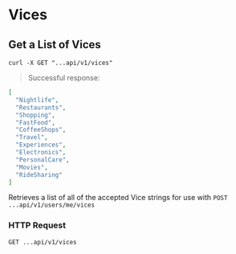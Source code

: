 # Vices

## Get a List of Vices

```shell
curl -X GET "...api/v1/vices"
```

> Successful response:

```json
[
  "Nightlife",
  "Restaurants",
  "Shopping",
  "FastFood",
  "CoffeeShops",
  "Travel",
  "Experiences",
  "Electronics",
  "PersonalCare",
  "Movies",
  "RideSharing"
]
```

Retrieves a list of all of the accepted Vice strings for use with `POST ...api/v1/users/me/vices`

### HTTP Request

`GET ...api/v1/vices`
